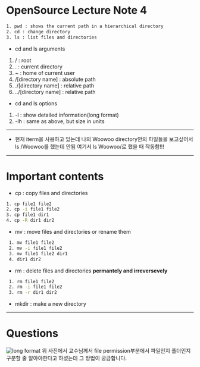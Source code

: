  # OpenSource Lecture Note 4
 
 ```sh
 1. pwd : shows the current path in a hierarchical directory
 2. cd : change directory
 3. ls : list files and directories
 ```
 * cd and ls arguments
  1. / : root
  2. . : current directory
  3. ~ : home of current user
  4. /[directory name] : absolute path
  5. ./[directory name] : relative path
  6. ../[directory name] : relative path
  
 * cd and ls options
  1. -l : show detailed information(long format)
  2. -lh : same as above, but size in units

--------------
 * 현재 iterm을 사용하고 있는데 나의 Woowoo directory안의 파일들을 보고싶어서  
 ls /Woowoo를 했는데 안됨 여기서 ls Woowoo/로 했을 때 작동함!!!

--------------
# Important contents
* cp : copy files and directories
```sh
1. cp file1 file2
2. cp -i file1 file2
3. cp file1 dir1
4. cp -R dir1 dir2
```

* mv : move files and directories or rename them
```sh
 1. mv file1 file2
 2. mv -i file1 file2
 3. mv file1 file2 dir1
 4. dir1 dir2
```
* rm : delete files and directories **permantely and irreversevely**
```sh
 1. rm file1 file2
 2. rm -i file1 file2
 3. rm -r dir1 dir2
```
* mkdir : make a new directory

---------------
 # Questions
 ![long format](https://miro.medium.com/max/1400/0*rLVhxj6mUY_GEH9c.png)
 위 사진에서 교수님께서 file permission부분에서 파일인지 폴더인지 구분할 줄 알아야한다고 하셨는데 그 방법이 궁금합니다.
